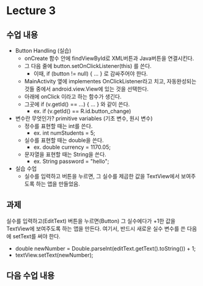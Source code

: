 # Lecture 3

## 수업 내용
- Button Handling (실습)
	- onCreate 함수 안에 findViewById로 XML버튼과 Java버튼을 연결시킨다.
	- 그 다음 줄에 button.setOnClickListener(this) 를 쓴다.
		- 이때, if (button != null) { ... } 로 감싸주어야 한다. 
	- MainActivity 옆에 implementes OnClickListener라고 치고, 자동완성되는 것들 중에서 android.view.View에 있는 것을 선택한다.
	- 아래에 onClick 이라고 하는 함수가 생긴다.
	- 그곳에 if (v.getId() == ...) { ... } 와 같이 쓴다.
		- ex. if (v.getId() == R.id.button_change)
- 변수란 무엇인가? primitive variables (기초 변수, 원시 변수)
	- 정수를 표현할 때는 int를 쓴다.
		- ex. int numStudents = 5;
	- 실수를 표현할 때는 double을 쓴다.
		- ex. double currency = 1170.05;
	- 문자열을 표현할 때는 String을 쓴다.
		- ex. String password = "hello";
- 실습 수업
	- 실수를 입력하고 버튼을 누르면, 그 실수를 제곱한 값을 TextView에서 보여주도록 하는 앱을 만들었음.

## 과제
실수를 입력하고(EditText) 버튼을 누르면(Button) 그 실수에다가 +1한 값을 TextView에 보여주도록 하는 앱을 만든다.
여기서, 반드시 새로운 실수 변수를 쓴 다음에 setText를 써야 한다.
- double newNumber = Double.parseInt(editText.getText().toString()) + 1;
- textView.setText(newNumber);

## 다음 수업 내용
